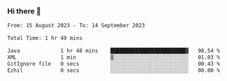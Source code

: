 ### Hi there 👋

<!--START_SECTION:waka-->

```txt
From: 15 August 2023 - To: 14 September 2023

Total Time: 1 hr 49 mins

Java             1 hr 48 mins    ████████████████████████▓   98.54 %
XML              1 min           ▒░░░░░░░░░░░░░░░░░░░░░░░░   01.03 %
GitIgnore file   0 secs          ░░░░░░░░░░░░░░░░░░░░░░░░░   00.43 %
Ezhil            0 secs          ░░░░░░░░░░░░░░░░░░░░░░░░░   00.00 %
```

<!--END_SECTION:waka-->

<!--
**jaimesalcedo1/jaimesalcedo1** is a ✨ _special_ ✨ repository because its `README.md` (this file) appears on your GitHub profile.

Here are some ideas to get you started:

- 🔭 I’m currently working on ...
- 🌱 I’m currently learning ...
- 👯 I’m looking to collaborate on ...
- 🤔 I’m looking for help with ...
- 💬 Ask me about ...
- 📫 How to reach me: ...
- 😄 Pronouns: ...
- ⚡ Fun fact: ...
-->
